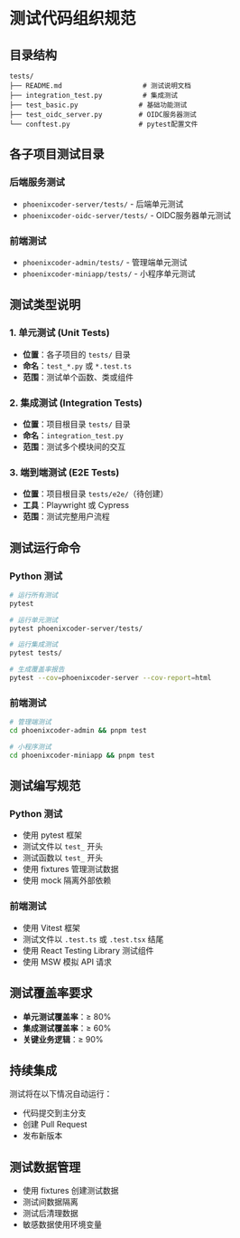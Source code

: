 # 测试代码组织规范

## 目录结构

```
tests/
├── README.md                    # 测试说明文档
├── integration_test.py          # 集成测试
├── test_basic.py               # 基础功能测试
├── test_oidc_server.py         # OIDC服务器测试
└── conftest.py                 # pytest配置文件
```

## 各子项目测试目录

### 后端服务测试
- `phoenixcoder-server/tests/` - 后端单元测试
- `phoenixcoder-oidc-server/tests/` - OIDC服务器单元测试

### 前端测试
- `phoenixcoder-admin/tests/` - 管理端单元测试
- `phoenixcoder-miniapp/tests/` - 小程序单元测试

## 测试类型说明

### 1. 单元测试 (Unit Tests)
- **位置**：各子项目的 `tests/` 目录
- **命名**：`test_*.py` 或 `*.test.ts`
- **范围**：测试单个函数、类或组件

### 2. 集成测试 (Integration Tests)
- **位置**：项目根目录 `tests/` 目录
- **命名**：`integration_test.py`
- **范围**：测试多个模块间的交互

### 3. 端到端测试 (E2E Tests)
- **位置**：项目根目录 `tests/e2e/`（待创建）
- **工具**：Playwright 或 Cypress
- **范围**：测试完整用户流程

## 测试运行命令

### Python 测试
```bash
# 运行所有测试
pytest

# 运行单元测试
pytest phoenixcoder-server/tests/

# 运行集成测试
pytest tests/

# 生成覆盖率报告
pytest --cov=phoenixcoder-server --cov-report=html
```

### 前端测试
```bash
# 管理端测试
cd phoenixcoder-admin && pnpm test

# 小程序测试
cd phoenixcoder-miniapp && pnpm test
```

## 测试编写规范

### Python 测试
- 使用 pytest 框架
- 测试文件以 `test_` 开头
- 测试函数以 `test_` 开头
- 使用 fixtures 管理测试数据
- 使用 mock 隔离外部依赖

### 前端测试
- 使用 Vitest 框架
- 测试文件以 `.test.ts` 或 `.test.tsx` 结尾
- 使用 React Testing Library 测试组件
- 使用 MSW 模拟 API 请求

## 测试覆盖率要求

- **单元测试覆盖率**：≥ 80%
- **集成测试覆盖率**：≥ 60%
- **关键业务逻辑**：≥ 90%

## 持续集成

测试将在以下情况自动运行：
- 代码提交到主分支
- 创建 Pull Request
- 发布新版本

## 测试数据管理

- 使用 fixtures 创建测试数据
- 测试间数据隔离
- 测试后清理数据
- 敏感数据使用环境变量